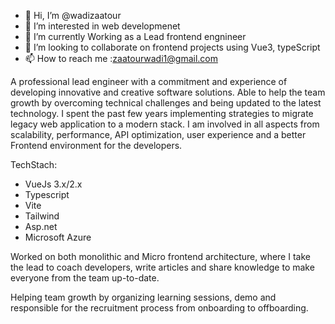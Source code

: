 - 👋 Hi, I’m @wadizaatour
- 👀 I’m interested in web developmenet  
- 🌱 I’m currently Working as a Lead frontend engnineer
- 💞️ I’m looking to collaborate on frontend projects using Vue3, typeScript
- 📫 How to reach me :zaatourwadi1@gmail.com

<!---
wadizaatour/wadizaatour is a ✨ special ✨ repository because its `README.md` (this file) appears on your GitHub profile.
You can click the Preview link to take a look at your changes.
--->

A professional lead engineer with a commitment and experience of developing innovative and creative software solutions. Able to help the team growth by overcoming technical challenges and being updated to the latest technology. I spent the past few years implementing strategies to migrate legacy web application to a modern stack. I am involved in all aspects from scalability, performance, API optimization, user experience and a better Frontend environment for the developers.

TechStach: 
 - VueJs 3.x/2.x
 - Typescript
 - Vite
 - Tailwind
 - Asp.net
 - Microsoft Azure

Worked on both monolithic and Micro frontend architecture, where I take the lead to coach developers, write articles and share knowledge to make everyone from the team up-to-date.

Helping team growth by organizing learning sessions, demo and responsible for the recruitment process from onboarding to offboarding.
